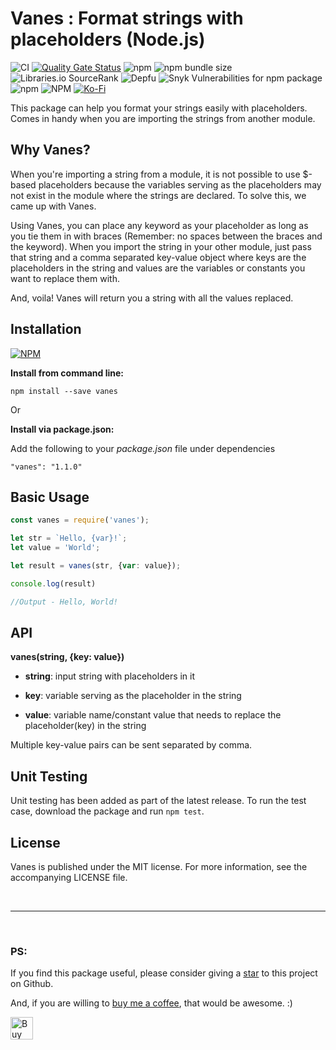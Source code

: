 # Vanes : Format strings with placeholders (Node.js)
![CI](https://github.com/arghyadeep-k/vanes/workflows/CI/badge.svg?branch=master)
[![Quality Gate Status](https://sonarcloud.io/api/project_badges/measure?project=arghyadeep-k_vanes&metric=alert_status)](https://sonarcloud.io/dashboard?id=arghyadeep-k_vanes)
![npm](https://img.shields.io/npm/v/vanes)
![npm bundle size](https://img.shields.io/bundlephobia/min/vanes)
![Libraries.io SourceRank](https://img.shields.io/librariesio/sourcerank/npm/vanes)
![Depfu](https://img.shields.io/depfu/arghyadeep-k/vanes)
![Snyk Vulnerabilities for npm package](https://img.shields.io/snyk/vulnerabilities/npm/vanes)
![npm](https://img.shields.io/npm/dt/vanes)
![NPM](https://img.shields.io/npm/l/vanes?color=blue)
[![Ko-Fi](https://img.shields.io/badge/buy%20me%20a%20coffee-donate-yellow.svg)](https://ko-fi.com/arghyadeep)

This package can help you format your strings easily with placeholders. Comes in handy when you are importing the strings from another module.

## Why Vanes?
When you're importing a string from a module, it is not possible to use $-based placeholders because the variables serving as the placeholders may not exist in the module where the strings are declared. To solve this, we came up with Vanes.

Using Vanes, you can place any keyword as your placeholder as long as you tie them in with braces (Remember: no spaces between the braces and the keyword). When you import the string in your other module, just pass that string and a comma separated key-value object where keys are the placeholders in the string and values are the variables or constants you want to replace them with. 

And, voila! Vanes will return you a string with all the values replaced.

## Installation

[![NPM](https://nodei.co/npm/vanes.png)](https://nodei.co/npm/vanes/)

**Install from command line:**

`npm install --save vanes`

Or

**Install via package.json:**

Add the following to your *package.json* file under dependencies

`"vanes": "1.1.0"`



## Basic Usage
```javascript
const vanes = require('vanes');

let str = `Hello, {var}!`;
let value = 'World';

let result = vanes(str, {var: value});

console.log(result) 

//Output - Hello, World!
```

## API

**vanes(string, {key: value})**

- **string**: input string with placeholders in it

- **key**: variable serving as the placeholder in the string

- **value**: variable name/constant value that needs to replace the placeholder(key) in the string

Multiple key-value pairs can be sent separated by comma.

## Unit Testing

Unit testing has been added as part of the latest release.
To run the test case, download the package and run `npm test`.

## License

Vanes is published under the MIT license. For more information, see the accompanying LICENSE file. 

<br>

---
<br>

### PS: 
If you find this package useful, please consider giving a [star](https://github.com/arghyadeep-k/vanes) to this project on Github. 

And, if you are willing to [buy me a coffee](https://ko-fi.com/arghyadeep), that would be awesome. :)

<a href='https://ko-fi.com/arghyadeep' target='_blank'><img height='36' style='border:0px;height:36px;' src='https://cdn.ko-fi.com/cdn/kofi1.png?v=2' border='0' alt='Buy Me a Coffee at ko-fi.com' /></a>
